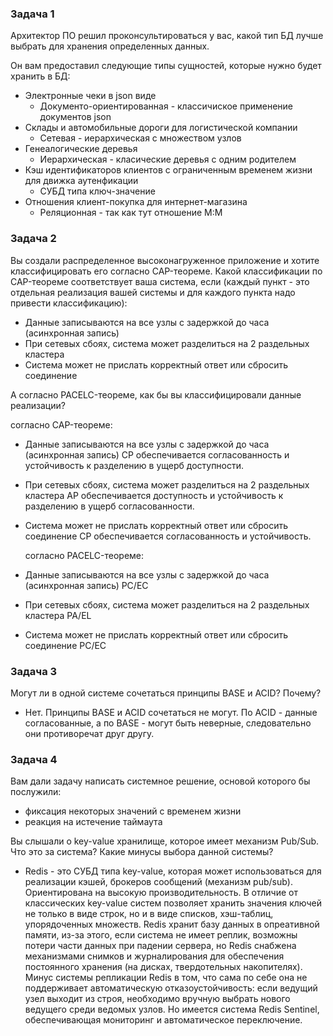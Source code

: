 ### Задача 1

Архитектор ПО решил проконсультироваться у вас, какой тип БД лучше выбрать для хранения определенных данных.

Он вам предоставил следующие типы сущностей, которые нужно будет хранить в БД:

* Электронные чеки в json виде
    - Документо-ориентированная - классичиское применение документов json
* Склады и автомобильные дороги для логистической компании
    - Сетевая - иерархическая с множеством узлов
* Генеалогические деревья
    - Иерархическая - класические деревья с одним родителем
* Кэш идентификаторов клиентов с ограниченным временем жизни для движка аутенфикации
    - СУБД типа ключ-значение
* Отношения клиент-покупка для интернет-магазина
    - Реляционная - так как тут отношение М:М

### Задача 2

Вы создали распределенное высоконагруженное приложение и хотите классифицировать его согласно CAP-теореме. Какой классификации по CAP-теореме соответствует ваша система, если (каждый пункт - это отдельная реализация вашей системы и для каждого пункта надо привести классификацию):

* Данные записываются на все узлы с задержкой до часа (асинхронная запись)
* При сетевых сбоях, система может разделиться на 2 раздельных кластера
* Система может не прислать корректный ответ или сбросить соединение

А согласно PACELC-теореме, как бы вы классифицировали данные реализации?
  
  согласно CAP-теореме:

* Данные записываются на все узлы с задержкой до часа (асинхронная запись) CP обеспечивается согласованность и устойчивость к разделению в ущерб доступности.
* При сетевых сбоях, система может разделиться на 2 раздельных кластера AP обеспечивается доступность и устойчивость к разделению в ущерб согласованности.
* Система может не прислать корректный ответ или сбросить соединение CP обеспечивается согласованность и устойчивость.

  согласно PACELC-теореме:

* Данные записываются на все узлы с задержкой до часа (асинхронная запись) PC/EC
* При сетевых сбоях, система может разделиться на 2 раздельных кластера PA/EL
* Система может не прислать корректный ответ или сбросить соединение PC/EC

### Задача 3 

Могут ли в одной системе сочетаться принципы BASE и ACID? Почему?

- Нет. Принципы BASE и ACID сочетаться не могут. По ACID - данные согласованные, а по BASE - могут быть неверные, следовательно они противоречат друг другу.

### Задача 4

 Вам дали задачу написать системное решение, основой которого бы послужили:

* фиксация некоторых значений с временем жизни
* реакция на истечение таймаута

Вы слышали о key-value хранилище, которое имеет механизм Pub/Sub. Что это за система? Какие минусы выбора данной системы?

- Redis - это СУБД типа key-value, которая может использоваться для реализации кэшей, брокеров сообщений (механизм pub/sub). Ориентирована на высокую производительность. В отличие от классических key-value систем позволяет хранить значения ключей не только в виде строк, но и в виде списков, хэш-таблиц, упорядоченных множеств. Redis хранит базу данных в опреативной памяти, из-за этого, если система не имеет реплик, возможны потери части данных при падении сервера, но Redis снабжена механизмами снимков и журналирования для обеспечения постоянного хранения (на дисках, твердотельных накопителях). Минус системы репликации Redis в том, что сама по себе она не поддерживает автоматическую отказоустойчивость: если ведущий узел выходит из строя, необходимо вручную выбрать нового ведущего среди ведомых узлов. Но имеется система Redis Sentinel, обеспечивающая мониторинг и автоматическое переключение.



